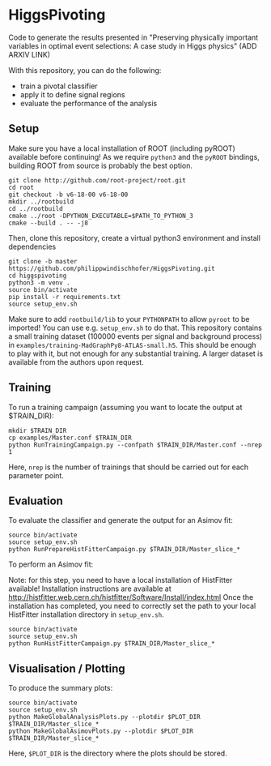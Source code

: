 # HiggsPivoting

Code to generate the results presented in "Preserving physically important variables in optimal event selections: A case study in Higgs physics" (ADD ARXIV LINK)

With this repository, you can do the following:
* train a pivotal classifier
* apply it to define signal regions
* evaluate the performance of the analysis

## Setup
Make sure you have a local installation of ROOT (including pyROOT) available before continuing!
As we require `python3` and the `pyROOT` bindings, building ROOT from source is probably the best option.
```
git clone http://github.com/root-project/root.git
cd root
git checkout -b v6-18-00 v6-18-00
mkdir ../rootbuild
cd ../rootbuild
cmake ../root -DPYTHON_EXECUTABLE=$PATH_TO_PYTHON_3
cmake --build . -- -j8
```

Then, clone this repository, create a virtual python3 environment and install dependencies
```
git clone -b master https://github.com/philippwindischhofer/HiggsPivoting.git
cd higgspivoting
python3 -m venv .
source bin/activate
pip install -r requirements.txt
source setup_env.sh
```

Make sure to add `rootbuild/lib` to your `PYTHONPATH` to allow `pyroot` to be imported! You can use e.g. `setup_env.sh` to do that.
This repository contains a small training dataset (100000 events per signal and background process) in `examples/training-MadGraphPy8-ATLAS-small.h5`. This should be enough to play
with it, but not enough for any substantial training. A larger dataset is available from the authors upon request.

## Training

To run a training campaign (assuming you want to locate the output at $TRAIN_DIR):
```
mkdir $TRAIN_DIR
cp examples/Master.conf $TRAIN_DIR
python RunTrainingCampaign.py --confpath $TRAIN_DIR/Master.conf --nrep 1
```
Here, `nrep` is the number of trainings that should be carried out for each parameter point.

## Evaluation

To evaluate the classifier and generate the output for an Asimov fit:
```
source bin/activate
source setup_env.sh
python RunPrepareHistFitterCampaign.py $TRAIN_DIR/Master_slice_*
```

To perform an Asimov fit:

Note: for this step, you need to have a local installation of HistFitter available!
Installation instructions are available at http://histfitter.web.cern.ch/histfitter/Software/Install/index.html
Once the installation has completed, you need to correctly set the path to your local HistFitter installation directory
in `setup_env.sh`.

```
source bin/activate
source setup_env.sh
python RunHistFitterCampaign.py $TRAIN_DIR/Master_slice_*
```

## Visualisation / Plotting

To produce the summary plots:
```
source bin/activate
source setup_env.sh
python MakeGlobalAnalysisPlots.py --plotdir $PLOT_DIR $TRAIN_DIR/Master_slice_* 
python MakeGlobalAsimovPlots.py --plotdir $PLOT_DIR $TRAIN_DIR/Master_slice_* 
```
Here, `$PLOT_DIR` is the directory where the plots should be stored.